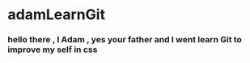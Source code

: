 # adamLearnGit
### hello there , I Adam , yes your father and I went learn Git to improve my self in css
